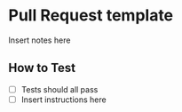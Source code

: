 # Pull Request template

Insert notes here

## How to Test

- [ ] Tests should all pass
- [ ] Insert instructions here
